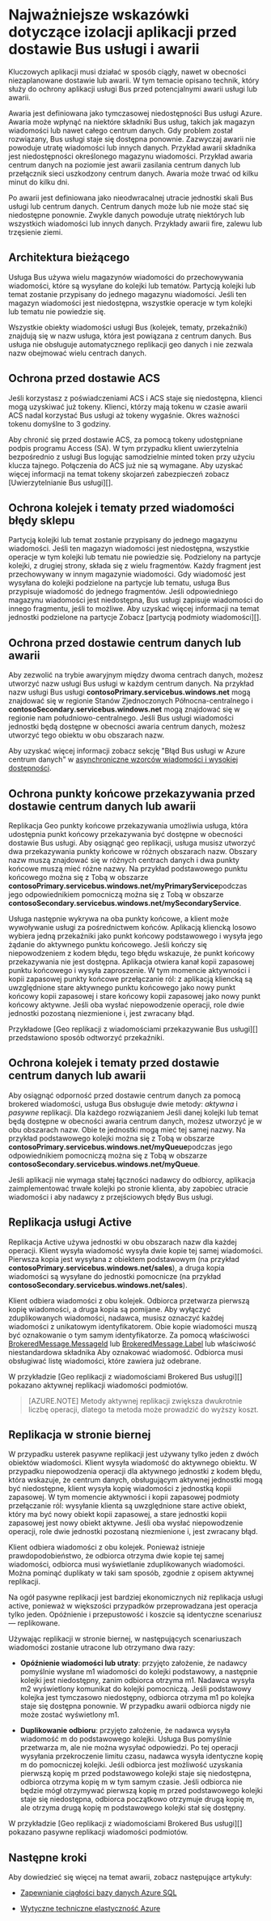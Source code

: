<properties 
    pageTitle="Izolacji aplikacji usługi Bus przed dostawie i awarii | Microsoft Azure"
    description="W tym artykule opisano technik, których możesz chronić aplikacje przed potencjalnych awarii usługi Bus."
    services="service-bus"
    documentationCenter="na"
    authors="sethmanheim"
    manager="timlt"
    editor="tysonn" /> 
<tags 
    ms.service="service-bus"
    ms.devlang="na"
    ms.topic="article"
    ms.tgt_pltfrm="na"
    ms.workload="na"
    ms.date="09/02/2016"
    ms.author="sethm" />

# <a name="best-practices-for-insulating-applications-against-service-bus-outages-and-disasters"></a>Najważniejsze wskazówki dotyczące izolacji aplikacji przed dostawie Bus usługi i awarii

Kluczowych aplikacji musi działać w sposób ciągły, nawet w obecności niezaplanowane dostawie lub awarii. W tym temacie opisano technik, który służy do ochrony aplikacji usługi Bus przed potencjalnymi awarii usługi lub awarii.

Awaria jest definiowana jako tymczasowej niedostępności Bus usługi Azure. Awaria może wpłynąć na niektóre składniki Bus usług, takich jak magazyn wiadomości lub nawet całego centrum danych. Gdy problem został rozwiązany, Bus usługi staje się dostępna ponownie. Zazwyczaj awarii nie powoduje utratę wiadomości lub innych danych. Przykład awarii składnika jest niedostępności określonego magazynu wiadomości. Przykład awaria centrum danych na poziomie jest awarii zasilania centrum danych lub przełącznik sieci uszkodzony centrum danych. Awaria może trwać od kilku minut do kilku dni.

Po awarii jest definiowana jako nieodwracalnej utracie jednostki skali Bus usługi lub centrum danych. Centrum danych może lub nie może stać się niedostępne ponownie. Zwykle danych powoduje utratę niektórych lub wszystkich wiadomości lub innych danych. Przykłady awarii fire, zalewu lub trzęsienie ziemi.

## <a name="current-architecture"></a>Architektura bieżącego

Usługa Bus używa wielu magazynów wiadomości do przechowywania wiadomości, które są wysyłane do kolejki lub tematów. Partycją kolejki lub temat zostanie przypisany do jednego magazynu wiadomości. Jeśli ten magazyn wiadomości jest niedostępna, wszystkie operacje w tym kolejki lub tematu nie powiedzie się.

Wszystkie obiekty wiadomości usługi Bus (kolejek, tematy, przekaźniki) znajdują się w nazw usługa, która jest powiązana z centrum danych. Bus usługa nie obsługuje automatycznego replikacji geo danych i nie zezwala nazw obejmować wielu centrach danych.

## <a name="protecting-against-acs-outages"></a>Ochrona przed dostawie ACS

Jeśli korzystasz z poświadczeniami ACS i ACS staje się niedostępna, klienci mogą uzyskiwać już tokeny. Klienci, którzy mają tokenu w czasie awarii ACS nadal korzystać Bus usługi aż tokeny wygaśnie. Okres ważności tokenu domyślne to 3 godziny.

Aby chronić się przed dostawie ACS, za pomocą tokeny udostępniane podpis programu Access (SA). W tym przypadku klient uwierzytelnia bezpośrednio z usługi Bus logując samodzielnie minted token przy użyciu klucza tajnego. Połączenia do ACS już nie są wymagane. Aby uzyskać więcej informacji na temat tokeny skojarzeń zabezpieczeń zobacz [Uwierzytelnianie Bus usługi][].

## <a name="protecting-queues-and-topics-against-messaging-store-failures"></a>Ochrona kolejek i tematy przed wiadomości błędy sklepu

Partycją kolejki lub temat zostanie przypisany do jednego magazynu wiadomości. Jeśli ten magazyn wiadomości jest niedostępna, wszystkie operacje w tym kolejki lub tematu nie powiedzie się. Podzielony na partycje kolejki, z drugiej strony, składa się z wielu fragmentów. Każdy fragment jest przechowywany w innym magazynie wiadomości. Gdy wiadomość jest wysyłana do kolejki podzielone na partycje lub tematu, usługa Bus przypisuje wiadomość do jednego fragmentów. Jeśli odpowiedniego magazynu wiadomości jest niedostępna, Bus usługi zapisuje wiadomości do innego fragmentu, jeśli to możliwe. Aby uzyskać więcej informacji na temat jednostki podzielone na partycje Zobacz [partycją podmioty wiadomości][].

## <a name="protecting-against-datacenter-outages-or-disasters"></a>Ochrona przed dostawie centrum danych lub awarii

Aby zezwolić na trybie awaryjnym między dwoma centrach danych, możesz utworzyć nazw usługi Bus usługi w każdym centrum danych. Na przykład nazw usługi Bus usługi **contosoPrimary.servicebus.windows.net** mogą znajdować się w regionie Stanów Zjednoczonych Północna-centralnego i **contosoSecondary.servicebus.windows.net** mogą znajdować się w regionie nam południowo-centralnego. Jeśli Bus usługi wiadomości jednostki będą dostępne w obecności awaria centrum danych, możesz utworzyć tego obiektu w obu obszarach nazw.

Aby uzyskać więcej informacji zobacz sekcję "Błąd Bus usługi w Azure centrum danych" w [asynchroniczne wzorców wiadomości i wysokiej dostępności][].

## <a name="protecting-relay-endpoints-against-datacenter-outages-or-disasters"></a>Ochrona punkty końcowe przekazywania przed dostawie centrum danych lub awarii

Replikacja Geo punkty końcowe przekazywania umożliwia usługa, która udostępnia punkt końcowy przekazywania być dostępne w obecności dostawie Bus usługi. Aby osiągnąć geo replikacji, usługa musisz utworzyć dwa przekazywania punkty końcowe w różnych obszarach nazw. Obszary nazw muszą znajdować się w różnych centrach danych i dwa punkty końcowe muszą mieć różne nazwy. Na przykład podstawowego punktu końcowego można się z Tobą w obszarze **contosoPrimary.servicebus.windows.net/myPrimaryService**podczas jego odpowiednikiem pomocniczą można się z Tobą w obszarze **contosoSecondary.servicebus.windows.net/mySecondaryService**.

Usługa następnie wykrywa na oba punkty końcowe, a klient może wywoływanie usługi za pośrednictwem końców. Aplikacją kliencką losowo wybiera jedną przekaźniki jako punkt końcowy podstawowego i wysyła jego żądanie do aktywnego punktu końcowego. Jeśli kończy się niepowodzeniem z kodem błędu, tego błędu wskazuje, że punkt końcowy przekazywania nie jest dostępna. Aplikacja otwiera kanał kopii zapasowej punktu końcowego i wysyła zaproszenie. W tym momencie aktywności i kopii zapasowej punkty końcowe przełączanie ról: z aplikacją kliencką są uwzględnione stare aktywnego punktu końcowego jako nowy punkt końcowy kopii zapasowej i stare końcowy kopii zapasowej jako nowy punkt końcowy aktywne. Jeśli oba wysłać niepowodzenie operacji, role dwie jednostki pozostaną niezmienione i, jest zwracany błąd.

Przykładowe [Geo replikacji z wiadomościami przekazywanie Bus usługi][] przedstawiono sposób odtworzyć przekaźniki.

## <a name="protecting-queues-and-topics-against-datacenter-outages-or-disasters"></a>Ochrona kolejek i tematy przed dostawie centrum danych lub awarii

Aby osiągnąć odporność przed dostawie centrum danych za pomocą brokered wiadomości, usługa Bus obsługuje dwie metody: *aktywna* i *pasywne* replikacji. Dla każdego rozwiązaniem Jeśli danej kolejki lub temat będą dostępne w obecności awaria centrum danych, możesz utworzyć je w obu obszarach nazw. Obie te jednostki mogą mieć tej samej nazwy. Na przykład podstawowego kolejki można się z Tobą w obszarze **contosoPrimary.servicebus.windows.net/myQueue**podczas jego odpowiednikiem pomocniczą można się z Tobą w obszarze **contosoSecondary.servicebus.windows.net/myQueue**.

Jeśli aplikacji nie wymaga stałej łączności nadawcy do odbiorcy, aplikacja zaimplementować trwałe kolejki po stronie klienta, aby zapobiec utracie wiadomości i aby nadawcy z przejściowych błędy Bus usługi.

## <a name="active-replication"></a>Replikacja usługi Active

Replikacja Active używa jednostki w obu obszarach nazw dla każdej operacji. Klient wysyła wiadomość wysyła dwie kopie tej samej wiadomości. Pierwsza kopia jest wysyłana z obiektem podstawowym (na przykład **contosoPrimary.servicebus.windows.net/sales**), a druga kopia wiadomości są wysyłane do jednostki pomocnicze (na przykład **contosoSecondary.servicebus.windows.net/sales**).

Klient odbiera wiadomości z obu kolejek. Odbiorca przetwarza pierwszą kopię wiadomości, a druga kopia są pomijane. Aby wyłączyć zduplikowanych wiadomości, nadawca, musisz oznaczyć każdej wiadomości z unikatowym identyfikatorem. Obie kopie wiadomości muszą być oznakowanie o tym samym identyfikatorze. Za pomocą właściwości [BrokeredMessage.MessageId][] lub [BrokeredMessage.Label][] lub właściwość niestandardowa składnika Aby oznakować wiadomość. Odbiorca musi obsługiwać listę wiadomości, które zawiera już odebrane.

W przykładzie [Geo replikacji z wiadomościami Brokered Bus usługi][] pokazano aktywnej replikacji wiadomości podmiotów.

> [AZURE.NOTE] Metody aktywnej replikacji zwiększa dwukrotnie liczbę operacji, dlatego ta metoda może prowadzić do wyższy koszt.

## <a name="passive-replication"></a>Replikacja w stronie biernej

W przypadku usterek pasywne replikacji jest używany tylko jeden z dwóch obiektów wiadomości. Klient wysyła wiadomość do aktywnego obiektu. W przypadku niepowodzenia operacji dla aktywnego jednostki z kodem błędu, która wskazuje, że centrum danych, obsługującym aktywnej jednostki mogą być niedostępne, klient wysyła kopię wiadomości z jednostką kopii zapasowej. W tym momencie aktywności i kopii zapasowej podmioty przełączanie ról: wysyłanie klienta są uwzględnione stare active obiekt, który ma być nowy obiekt kopii zapasowej, a stare jednostki kopii zapasowej jest nowy obiekt aktywne. Jeśli oba wysłać niepowodzenie operacji, role dwie jednostki pozostaną niezmienione i, jest zwracany błąd.

Klient odbiera wiadomości z obu kolejek. Ponieważ istnieje prawdopodobieństwo, że odbiorca otrzyma dwie kopie tej samej wiadomości, odbiorca musi wyświetlanie zduplikowanych wiadomości. Można pominąć duplikaty w taki sam sposób, zgodnie z opisem aktywnej replikacji.

Na ogół pasywne replikacji jest bardziej ekonomicznych niż replikacja usługi active, ponieważ w większości przypadków przeprowadzana jest operacja tylko jeden. Opóźnienie i przepustowość i koszcie są identyczne scenariusz — replikowane.

Używając replikacji w stronie biernej, w następujących scenariuszach wiadomości zostanie utracone lub otrzymano dwa razy:

-   **Opóźnienie wiadomości lub utraty**: przyjęto założenie, że nadawcy pomyślnie wysłane m1 wiadomości do kolejki podstawowy, a następnie kolejki jest niedostępny, zanim odbiorca otrzyma m1. Nadawca wysyła m2 wyświetlony komunikat do kolejki pomocniczą. Jeśli podstawowy kolejka jest tymczasowo niedostępny, odbiorca otrzyma m1 po kolejka staje się dostępna ponownie. W przypadku awarii odbiorca nigdy nie może zostać wyświetlony m1.

-   **Duplikowanie odbioru**: przyjęto założenie, że nadawca wysyła wiadomość m do podstawowego kolejki. Usługa Bus pomyślnie przetwarza m, ale nie można wysyłać odpowiedzi. Po tej operacji wysyłania przekroczenie limitu czasu, nadawca wysyła identyczne kopię m do pomocniczej kolejki. Jeśli odbiorca jest możliwość uzyskania pierwszą kopię m przed podstawowego kolejki staje się niedostępna, odbiorca otrzyma kopię m w tym samym czasie. Jeśli odbiorca nie będzie mógł otrzymywać pierwszą kopię m przed podstawowego kolejki staje się niedostępna, odbiorca początkowo otrzymuje drugą kopię m, ale otrzyma drugą kopię m podstawowego kolejki stał się dostępny.

W przykładzie [Geo replikacji z wiadomościami Brokered Bus usługi][] pokazano pasywne replikacji wiadomości podmiotów.

## <a name="next-steps"></a>Następne kroki

Aby dowiedzieć się więcej na temat awarii, zobacz następujące artykuły:

- [Zapewnianie ciągłości bazy danych Azure SQL][]
- [Wytyczne techniczne elastyczność Azure][]

  [Usługa Bus uwierzytelniania]: service-bus-authentication-and-authorization.md
  [Podzielony na partycje podmioty wiadomości]: service-bus-partitioning.md
  [Asynchroniczne wzorców wiadomości i wysokiej dostępności]: service-bus-async-messaging.md#failure-of-service-bus-within-an-azure-datacenter
  [Replikacja Geo z Bus usługi przekazywanie wiadomości]: http://code.msdn.microsoft.com/Geo-replication-with-16dbfecd
  [BrokeredMessage.MessageId]: https://msdn.microsoft.com/library/azure/microsoft.servicebus.messaging.brokeredmessage.messageid.aspx
  [BrokeredMessage.Label]: https://msdn.microsoft.com/library/azure/microsoft.servicebus.messaging.brokeredmessage.label.aspx
  [Replikacja Geo z Bus usługi Brokered wiadomości]: http://code.msdn.microsoft.com/Geo-replication-with-f5688664
  [Zapewnianie ciągłości bazy danych Azure SQL]: ../sql-database/sql-database-business-continuity.md
  [Wytyczne techniczne elastyczność Azure]: ../resiliency/resiliency-technical-guidance.md
